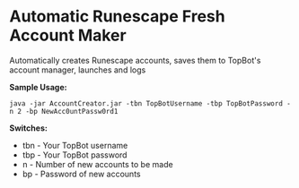Automatic Runescape Fresh Account Maker
========================
    
Automatically creates Runescape accounts, saves them to TopBot's account manager, launches and logs

**Sample Usage:**
```
java -jar AccountCreator.jar -tbn TopBotUsername -tbp TopBotPassword -n 2 -bp NewAcc0untPassw0rd1
```

**Switches:**
- tbn - Your TopBot username
- tbp - Your TopBot password
- n - Number of new accounts to be made
- bp - Password of new accounts
